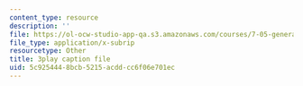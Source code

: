 ```yaml
---
content_type: resource
description: ''
file: https://ol-ocw-studio-app-qa.s3.amazonaws.com/courses/7-05-general-biochemistry-spring-2020/5c9254448bcb5215acddcc6f06e701ec_t0eXy4RKEys.vtt
file_type: application/x-subrip
resourcetype: Other
title: 3play caption file
uid: 5c925444-8bcb-5215-acdd-cc6f06e701ec
---
```

